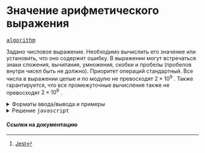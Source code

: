 # Значение арифметического выражения

[<kbd>algorithm</kbd>](https://contest.yandex.ru/contest/66794/problems/D/)

Задано числовое выражение. Необходимо вычислить его значение или установить, что оно содержит ошибку. В выражении могут встречаться знаки сложения, вычитания, умножения, скобки и пробелы (пробелов внутри чисел быть не должно). Приоритет операций стандартный. Все числа в выражении целые и по модулю не превосходят $2 \times 10^9$
. Также гарантируется, что все промежуточные вычисления также не превосходят
$2 \times 10^9$ .

<details>
<summary>Форматы ввода/вывода и примеры</summary>

## Формат ввода

В первой строке вводится выражение. Его длина не превосходит $100$ знаков. После выражения идет переход на новую строчку.

## Формат вывода

Выведите значение этого выражения или слово ”WRONG”, если значение не определено.

### Пример 1

<table width = "100%">
<tr>
<th>Ввод</th> <th>Вывод</th>
</tr>
<tr valign="top">
<td><pre>
<code>1+(2*2 - 3)
</code></pre></td>

<td><pre>
<code>2
</code></pre></td>
</tr>
</table>

### Пример 2

<table width = "100%">
<tr>
<th>Ввод</th> <th>Вывод</th>
</tr>
<tr valign="top">
<td><pre>
<code>1+a+1
</code></pre></td>

<td><pre>
<code>WRONG
</code></pre></td>
</tr>
</table>

### Пример 3

<table width = "100%">
<tr>
<th>Ввод</th> <th>Вывод</th>
</tr>
<tr valign="top">
<td><pre>
<code>1 1 + 2
</code></pre></td>

<td><pre>
<code>WRONG
</code></pre></td>
</tr>
</table>

</details>

<details>
<summary>Решение <kbd>javascript</kbd></summary>

### 1. Установка зависимостей

```bash
npm install             # Установка зависимостей
```

### 2. Запуск тестирования решения в среде Jest[^1]

```bash
npm run test            # Unit-тестирование
```

</details>

#### Ссылки на документацию

[^1]: [Jest](https://jestjs.io/docs/getting-started)
